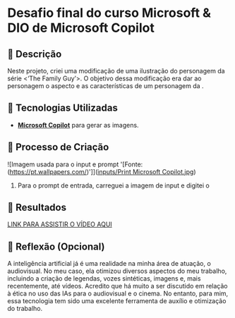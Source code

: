 # Desafio final do curso Microsoft & DIO de Microsoft Copilot

## 📒 Descrição
Neste projeto, criei uma modificação de uma ilustração do personagem da série <‘The Family Guy’>. O objetivo dessa modificação era dar ao personagem o aspecto e as características de um personagem da <Pixar>.

## 🤖 Tecnologias Utilizadas
- **[Microsoft Copilot](https://copilot.microsoft.com/)** para gerar as imagens.

## 🧐 Processo de Criação
![Imagem usada para o input e prompt '[Fonte:(https://pt.wallpapers.com/)']]([inputs/Print Microsoft Copilot.jpg](https://github.com/tastiago/Desafio-Final-DIO/blob/cd9df24525614e9c2d0597c35b64986b084ff22e/inputs/Print%20Microsoft%20Copilot.jpg))

1. Para o prompt de entrada, carreguei a imagem de input e digitei o

## 🚀 Resultados
[LINK PARA ASSISTIR O VÍDEO AQUI](https://www.youtube.com/shorts/qsefr2iPwMY)

## 💭 Reflexão (Opcional)
A inteligência artificial já é uma realidade na minha área de atuação, o audiovisual. No meu caso, ela otimizou diversos aspectos do meu trabalho, incluindo a criação de legendas, vozes sintéticas, imagens e, mais recentemente, até vídeos. Acredito que há muito a ser discutido em relação à ética no uso das IAs para o audiovisual e o cinema. No entanto, para mim, essa tecnologia tem sido uma excelente ferramenta de auxílio e otimização do trabalho. 
```
